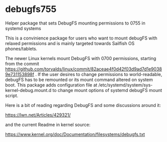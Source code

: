# debugfs755
Helper package that sets DebugFS mounting permissions to 0755 in systemd systems

This is a convinience package for users who want to mount debugFS with relaxed permissions and is mainly targeted towards Sailfish OS phones/tablets.

The newer Linux kernels mount DebugFS with 0700 permissions, starting from the commit https://github.com/torvalds/linux/commit/82aceae4f0d42f03d9ad7d1e90389e731153898f . If the user desires to change permissions to world-readable, debugFS has to be remounted or its mount command altered on system boot. This package adds configuration file at /etc/systemd/system/sys-kernel-debug.mount.d to change mount options of systemd debugFS mount script. 

Here is a bit of reading regarding DebugFS and some discussions around it:

https://lwn.net/Articles/429321/

and the current Readme in kernel source:

https://www.kernel.org/doc/Documentation/filesystems/debugfs.txt
